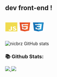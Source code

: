 ## dev front-end !

<div style="display: inline_block"><br>
 <img align="center" alt="Nic-Js" height="30" width="40" src="https://raw.githubusercontent.com/devicons/devicon/master/icons/javascript/javascript-plain.svg">
 <img align="center" alt="Nic-HTML" height="30" width="40" src="https://raw.githubusercontent.com/devicons/devicon/master/icons/html5/html5-original.svg">
 <img align="center" alt="Nic-CSS" height="30" width="40" src="https://raw.githubusercontent.com/devicons/devicon/master/icons/css3/css3-original.svg">
 </div>
<br>

![nicbrz GitHub stats](https://github-readme-stats.vercel.app/api?username=nicbrz&show_icons=true&theme=radical)

<h3> 📚 Github Stats: <br></h3>
  
<div>
  <a href="[https://github.com/nicbrz](https://github.com/nicbrz)"> 
  <img height="170em" src="https://github-readme-stats.vercel.app/api?username=nicbrz&show_icons=true&theme=tokyonight&include_all_commits=true&count_private=true"/>
  <img height="150em" src="https://github-readme-stats.vercel.app/api/top-langs/?username=nicbrz&layout=compact&langs_count=16&theme=tokyonight"/>
</div>
